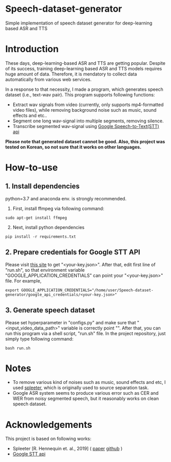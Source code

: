 # Speech-dataset-generator
Simple implementation of speech dataset generator for deep-learning based ASR and TTS

# Introduction
These days, deep-learning-based ASR and TTS are getting popular. Despite of its success, training deep-learning based ASR and TTS models requires huge amount of data. Therefore, it is mendatory to collect data automatically from various web services. 

In a response to that necessity, I made a program, which generates speech dataset (i.e., text-wav pair). This program supports following functions:
* Extract wav signals from video (currently, only supports mp4-formatted video files), while removing background noise such as music, sound effects and etc..
* Segment one long wav-signal into multiple segments, removing silence.
* Transcribe segmented wav-signal using [Google Speech-to-Text(STT) api](https://cloud.google.com/speech-to-text)

**Please note that generated dataset cannot be good. Also, this project was tested on Korean, so not sure that it works on other languages.**

# How-to-use
## 1. Install dependencies
python=3.7 and anaconda env. is strongly recommended.
1. First, install ffmpeg via following command:
```
sudo apt-get install ffmpeg
```
2. Next, install python dependencies
```
pip install -r requirements.txt
```
## 2. Prepare credentials for Google STT API
Please visit [this site](https://cloud.google.com/docs/authentication/production) to get "<your-key.json>". After that, edit first line of "run.sh", so that environment variable "GOOGLE_APPLICATION_CREDENTIALS" can point  your "<your-key.json>" file. 
For example,
```
export GOOGLE_APPLICATION_CREDENTIALS="/home/user/Speech-dataset-generator/google_api_credentials/<your-key.json>"
```

## 3. Generate speech dataset
Please set hyperparameter in "configs.py" and make sure that "<input_video_data_path>" variable is correctly point "<your-path-to-video-dataset>". After that, you can run this program via a shell script, "run.sh" file. In the project repository, just simply type following command:
```
bash run.sh
```

# Notes
* To remove various kind of noises such as music, sound effects and etc, I used [spleeter](https://github.com/deezer/spleeter), which is originally used to source separation task.
* Google ASR system seems to produce various error such as CER and WER from noisy segmented speech, but it reasonably works on clean speech dataset.

# Acknowledgements
This project is based on following works:
* Spleeter [R. Hennequin et. al., 2019] ( [paper](http://archives.ismir.net/ismir2019/latebreaking/000036.pdf) [github](https://github.com/deezer/spleeter) )
* [Google STT api](https://cloud.google.com/speech-to-text/?hl=ko&utm_source=google&utm_medium=cpc&utm_campaign=japac-KR-all-ko-dr-bkws-all-all-trial-e-dr-1009137&utm_content=text-ad-none-none-DEV_c-CRE_288266945691-ADGP_Hybrid%20%7C%20AW%20SEM%20%7C%20BKWS%20~%20T1%20%7C%20EXA%20%7C%20ML%20%7C%20M%3A1%20%7C%20KR%20%7C%20ko%20%7C%20Speech%20%7C%20Text%20%7C%20en-KWID_43700035804893418-kwd-21425535976&userloc_1009864-network_g&utm_term=KW_google%20speech%20to%20text&gclid=CjwKCAiAzNj9BRBDEiwAPsL0d7Z59YCBOU04wMpKoERxAjP7xlK6t6abI40496bgWRKEghlI_bdzrhoC_LkQAvD_BwE)
